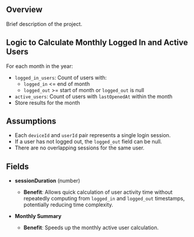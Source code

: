 
## Overview

Brief description of the project.

## Logic to Calculate Monthly Logged In and Active Users

For each month in the year:

- `logged_in_users`: Count of users with:
  - `logged_in` <= end of month
  - `logged_out` >= start of month or `logged_out` is null
- `active_users`: Count of users with `lastOpenedAt` within the month
- Store results for the month

## Assumptions

- Each `deviceId` and `userId` pair represents a single login session.
- If a user has not logged out, the `logged_out` field can be null.
- There are no overlapping sessions for the same user.

## Fields

- **sessionDuration** (number)
  - **Benefit**: Allows quick calculation of user activity time without repeatedly computing from `logged_in` and `logged_out` timestamps, potentially reducing time complexity.

- **Monthly Summary**
  - **Benefit**: Speeds up the monthly active user calculation.
